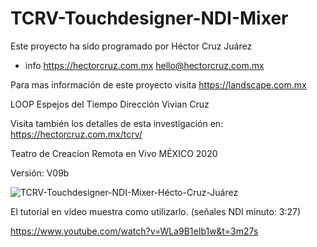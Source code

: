 # TCRV-Touchdesigner-NDI-Mixer

Este proyecto ha sido programado por 
Héctor Cruz Juárez

+ info https://hectorcruz.com.mx
hello@hectorcruz.com.mx

Para mas información de este proyecto
visita https://landscape.com.mx

LOOP Espejos del Tiempo
Dirección Vivian Cruz

Visita también los detalles de esta investigación en: https://hectorcruz.com.mx/tcrv/

Teatro de Creacíon Remota en Vivo
MÉXICO 2020

Versión: V09b

![TCRV-Touchdesigner-NDI-Mixer-Hécto-Cruz-Juárez](https://user-images.githubusercontent.com/6895326/83799865-18255500-a66c-11ea-9dd8-850aa4659051.jpg)

El tutorial en video muestra como utilizarlo. (señales NDI minuto: 3:27)

https://www.youtube.com/watch?v=WLa9B1eIb1w&t=3m27s

